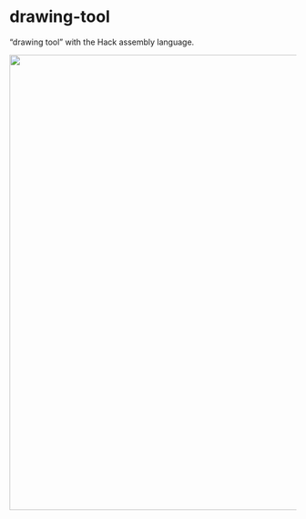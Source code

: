 # drawing-tool
“drawing tool” with the Hack assembly language.

<img src="https://user-images.githubusercontent.com/79401359/146880630-fd3d27b6-9ef8-4e76-9fae-f15a2403d9d4.png"  width="720" height="800">
